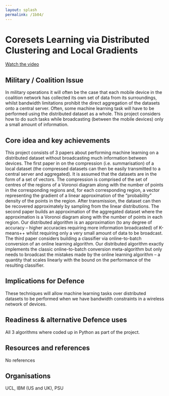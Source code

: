 ```yaml
---
layout: splash
permalink: /1b04/
---
```


# Coresets Learning via Distributed Clustering and Local Gradients

[Watch the video](https://ibm.box.com/v/Showcase-1b04-video)

## Military / Coalition Issue
In military operations it will often be the case that each mobile device in the coalition network has collected its own set of data from its surroundings, whilst bandwidth limitations prohibit the direct aggregation of the datasets onto a central server. Often, some machine learning task will have to be performed using the distributed dataset as a whole. This project considers how to do such tasks while broadcasting (between the mobile devices) only a small amount of information.

## Core idea and key achievements
This project consists of 3 papers about performing machine learning on a distributed dataset without broadcasting much information between devices. 
The first paper in on the compression (i.e. summarisation) of a local dataset (the compressed datasets can then be easily transmitted to a central server and aggregated). It is assumed that the datasets are in the form of a set of vectors. The compression is comprised of the set of centres of the regions of a Voronoi diagram along with the number of points in the corresponding regions and, for each corresponding region, a vector representing the gradient of a linear approximation of the “probability” density of the points in the region. After transmission, the dataset can then be recovered approximately by sampling from the linear distributions.
The second paper builds an approximation of the aggregated dataset where the approximation is a Voronoi diagram along with the number of points in each region. Our distributed algorithm is an approximation (to any degree of accuracy – higher accuracies requiring more information broadcasted) of K-means++ whilst requiring only a very small amount of data to be broadcast.
The third paper considers building a classifier via online-to-batch conversion of an online learning algorithm. Our distributed algorithm exactly implements the classic online-to-batch conversion meta-algorithm but only needs to broadcast the mistakes made by the online learning algorithm – a quantity that scales linearly with the bound on the performance of the resulting classifier.


## Implications for Defence
These techniques will allow machine learning tasks over distributed datasets to be performed when we have bandwidth constraints in a wireless network of devices.

## Readiness & alternative Defence uses
All 3 algorithms where coded up in Python as part of the project.

<!-- ![image info](/dais/achievements/images/1a02_figure1.jpg) -->

## Resources and references
No references

## Organisations
UCL, IBM (US and UK), PSU


